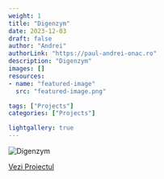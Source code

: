 ```yaml
---
weight: 1
title: "Digenzym"
date: 2023-12-03
draft: false
author: "Andrei"
authorLink: "https://paul-andrei-onac.ro"
description: "Digenzym"
images: []
resources:
- name: "featured-image"
  src: "featured-image.png"

tags: ["Projects"]
categories: ["Projects"]

lightgallery: true
---
```


![Digenzym](/image.jpg)

[Vezi Proiectul](https://digenzym.ro/)
